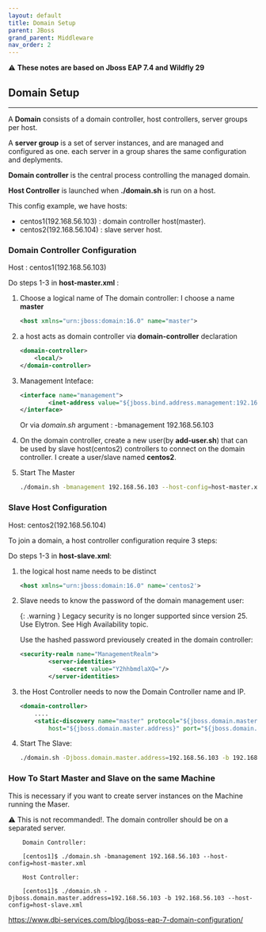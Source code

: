 ```yaml
---
layout: default
title: Domain Setup
parent: JBoss
grand_parent: Middleware
nav_order: 2
---
```



⚠️ **These notes are based on Jboss EAP 7.4 and Wildfly 29**

## Domain Setup
------------------------------------------------------ 
A **Domain** consists of a domain controller, host controllers, server groups per host.

A **server group** is a set of server instances, and are managed and configured as one. each server in a group shares the same configuration and deplyments.

**Domain controller** is the central process controlling the managed domain.

**Host Controller** is launched when  **./domain.sh** is run on a host.

This config example, we have hosts:
- centos1(192.168.56.103) : domain controller host(master). 
- centos2(192.168.56.104) : slave server host.

### Domain Controller Configuration
Host : centos1(192.168.56.103) 

Do steps 1-3 in **host-master.xml** :

1. Choose a logical name of The domain controller: I choose a name **master**

	```xml
	<host xmlns="urn:jboss:domain:16.0" name="master">
	```

2. a host acts as domain controller via **domain-controller** declaration 

	```xml
	<domain-controller>
    	<local/>
	</domain-controller>
	```

3. Management Inteface: 

	```xml
	<interface name="management">
    	    <inet-address value="${jboss.bind.address.management:192.168.56.103}"/>
	</interface>
	```

	Or via *domain.sh* argument : -bmanagement 192.168.56.103
  
4. On the domain controller, create a new user(by **add-user.sh**) that can be used by slave host(centos2) controllers  to connect on the domain controller. I create a user/slave named **centos2**.

5. Start The Master    

	```sh	
	./domain.sh -bmanagement 192.168.56.103 --host-config=host-master.xml
	```

### Slave Host Configuration  
Host: centos2(192.168.56.104) 

To join a domain, a host controller configuration require 3 steps: 

Do  steps 1-3 in  **host-slave.xml**:

1. the logical host name needs to be distinct
	```xml
	<host xmlns="urn:jboss:domain:16.0" name='centos2'>
	```
	
2. Slave needs to know the password of the domain management user:

    {: .warning }
	Legacy security is no longer supported since version 25. Use Elytron. See High Availability topic.
	
	Use the hashed password previousely created  in the domain controller: 

	```xml
	<security-realm name="ManagementRealm">
            <server-identities>
                <secret value="Y2hhbmdlaXQ="/>
      		</server-identities>
	```

3. the Host Controller needs to now the Domain Controller name and IP.   
	
	```xml
	<domain-controller>
    	....
		<static-discovery name="master" protocol="${jboss.domain.master.protocol:remote+http}" 
			host="${jboss.domain.master.address}" port="${jboss.domain.master.port:9990}"/>
	```
		
4. Start The Slave:   

	```sh
	./domain.sh -Djboss.domain.master.address=192.168.56.103 -b 192.168.56.104 --host-config=host-slave.xml
	```


### How To Start Master and Slave on the same Machine

This is necessary if you want to create server instances on the Machine running the Maser.

⚠️ This is not recommanded!. The domain controller should be on a separated server.

		Domain Controller:
		
		[centos1]$ ./domain.sh -bmanagement 192.168.56.103 --host-config=host-master.xml

		Host Controller:

		[centos1]$ ./domain.sh -Djboss.domain.master.address=192.168.56.103 -b 192.168.56.103 --host-config=host-slave.xml

		 

https://www.dbi-services.com/blog/jboss-eap-7-domain-configuration/

